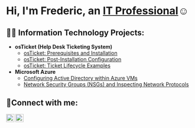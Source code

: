 <h1>Hi, I'm Frederic, an <a href="https://linkedin.com/in/frederic-meka-16b786bb">IT Professional</a>☺</h1>

<h2>👨‍💻 Information Technology Projects:</h2>

- <b>osTicket (Help Desk Ticketing System)</b>
  - [osTicket: Prerequisites and Installation](https://github.com/mekafredericarnaud/osticket-prereqs)
  - [osTicket: Post-Installation Configuration](https://github.com/mekafredericarnaud/post-install-config)
  - [osTicket: Ticket Lifecycle Examples](https://github.com/mekafredericarnaud/ticket-lifecycle)
- <b>Microsoft Azure</b>
  - [Configuring Active Directory within Azure VMs](https://github.com/mekafredericarnaud/configure-ad)
  - [Network Security Groups (NSGs) and Inspecting Network Protocols](https://github.com/mekafredericarnaud/azure-network-protocols)

<h2>🤳Connect with me:</h2>

[<img align="left" alt="Frederic | LinkedIn" width="22px" src="https://cdn.jsdelivr.net/npm/simple-icons@v3/icons/linkedin.svg" />][linkedin]
[<img align="left" alt="Frederic | Instagram" width="22px" src="https://cdn.jsdelivr.net/npm/simple-icons@v3/icons/instagram.svg" />][instagram]

[instagram]: https://www.instagram.com/fredericarnaudmeka
[linkedin]: https://linkedin.com/in/Frederic
